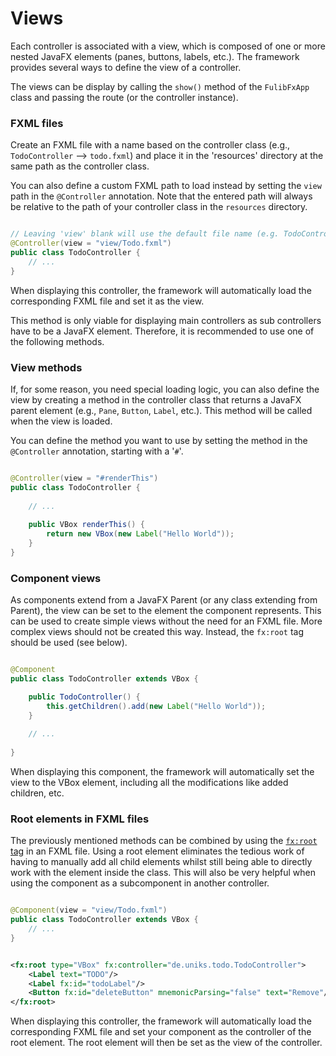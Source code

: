# Views

Each controller is associated with a view, which is composed of one or more nested JavaFX elements (panes, buttons,
labels, etc.). The framework provides several ways to define the view of a controller.

The views can be display by calling the `show()` method of the `FulibFxApp` class and passing the route (or the
controller instance).

### FXML files

Create an FXML file with a name based on the controller class (e.g., `TodoController` --> `todo.fxml`) and place it in
the 'resources' directory at the same path as the controller class.

You can also define a custom FXML path to load instead by setting the `view` path in the `@Controller` annotation. Note
that the entered path will always be relative to the path of your controller class in the `resources` directory.

```java

// Leaving 'view' blank will use the default file name (e.g. TodoController --> Todo.fxml)
@Controller(view = "view/Todo.fxml")
public class TodoController {
    // ...
}
```

When displaying this controller, the framework will automatically load the corresponding FXML file and set it as the
view.

This method is only viable for displaying main controllers as sub controllers have to be a JavaFX element. Therefore, it
is recommended to use one of the following methods.

### View methods

If, for some reason, you need special loading logic, you can also define the view by creating a method in the controller
class that returns a JavaFX parent element (e.g., `Pane`, `Button`, `Label`, etc.). This method will be called when the
view is loaded.

You can define the method you want to use by setting the method in the `@Controller` annotation, starting with a '`#`'.

```java

@Controller(view = "#renderThis")
public class TodoController {
    
    // ...
    
    public VBox renderThis() {
        return new VBox(new Label("Hello World"));
    }
}
```

### Component views

As components extend from a JavaFX Parent (or any class extending from Parent), the view can be set to the
element the component represents. This can be used to create simple views without the need for an FXML file. More
complex views should not be created this way. Instead, the `fx:root` tag should be used (see below).

```java

@Component
public class TodoController extends VBox {

    public TodoController() {
        this.getChildren().add(new Label("Hello World"));
    }
    
    // ...
    
}
```

When displaying this component, the framework will automatically set the view to the VBox element, including all the
modifications like added children, etc.

### Root elements in FXML files

The previously mentioned methods can be combined by using the 
[`fx:root` tag](https://openjfx.io/javadoc/20/javafx.fxml/javafx/fxml/doc-files/introduction_to_fxml.html#root_elements)
in an FXML file. Using a root element eliminates the tedious work of having to manually add all child elements whilst
still being able to directly work with the element inside the class. This will also be very helpful when using the 
component as a subcomponent in another controller.

```java

@Component(view = "view/Todo.fxml")
public class TodoController extends VBox {
    // ...
}
```

```xml

<fx:root type="VBox" fx:controller="de.uniks.todo.TodoController">
    <Label text="TODO"/>
    <Label fx:id="todoLabel"/>
    <Button fx:id="deleteButton" mnemonicParsing="false" text="Remove"/>
</fx:root>
```

When displaying this controller, the framework will automatically load the corresponding FXML file and set your
component as the controller of the root element. The root element will then be set as the view of the controller.
